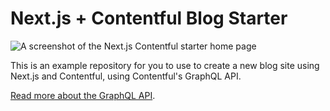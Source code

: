# Next.js + Contentful Blog Starter

![A screenshot of the Next.js Contentful starter home page](screenshot.png)

This is an example repository for you to use to create a new blog site using Next.js and Contentful, using Contentful's GraphQL API.

[Read more about the GraphQL API](https://graphql.contentful.com).
